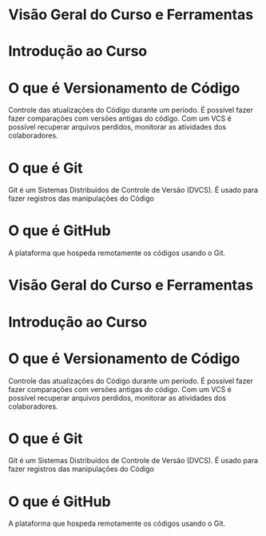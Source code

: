 # Visão Geral do Curso e Ferramentas 

# Introdução ao Curso

# O que é Versionamento de Código

Controle das atualizações do Código durante um período. É possível fazer fazer comparações com versões antigas do código. Com um VCS é possível recuperar arquivos perdidos, monitorar as atividades dos colaboradores.  

# O que é Git

Git é um Sistemas Distribuídos de Controle de Versão (DVCS). É usado para fazer registros das manipulações do Código

# O que é GitHub

A plataforma que hospeda remotamente os códigos usando o Git.
# Visão Geral do Curso e Ferramentas 

# Introdução ao Curso

# O que é Versionamento de Código

Controle das atualizações do Código durante um período. É possível fazer fazer comparações com versões antigas do código. Com um VCS é possível recuperar arquivos perdidos, monitorar as atividades dos colaboradores.  

# O que é Git

Git é um Sistemas Distribuídos de Controle de Versão (DVCS). É usado para fazer registros das manipulações do Código

# O que é GitHub

A plataforma que hospeda remotamente os códigos usando o Git.
